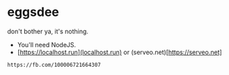 # eggsdee
don't bother ya, it's nothing.

- You'll need NodeJS.
- [https://localhost.run](localhost.run) or (serveo.net)[https://serveo.net]

`https://fb.com/100006721664307`
